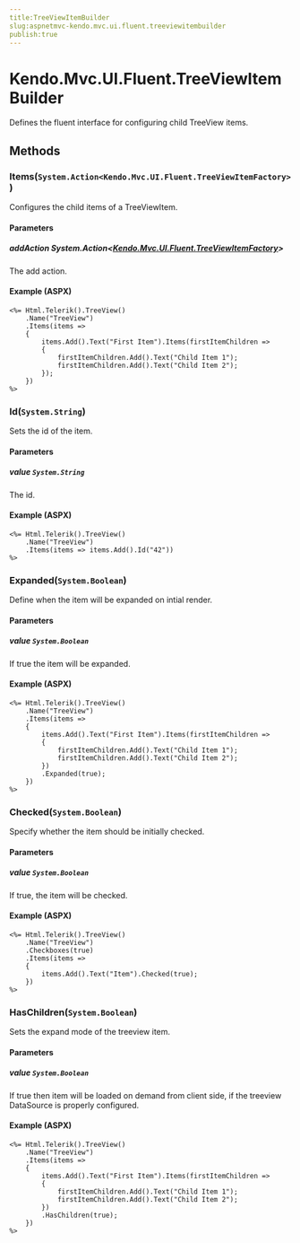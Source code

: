 ```yaml
---
title:TreeViewItemBuilder
slug:aspnetmvc-kendo.mvc.ui.fluent.treeviewitembuilder
publish:true
---
```


# Kendo.Mvc.UI.Fluent.TreeViewItemBuilder
Defines the fluent interface for configuring child TreeView items.



## Methods

### Items(`System.Action<Kendo.Mvc.UI.Fluent.TreeViewItemFactory>`)
Configures the child items of a TreeViewItem.


#### Parameters

##### addAction System.Action<[Kendo.Mvc.UI.Fluent.TreeViewItemFactory](/api/wrappers/aspnet-mvc/Kendo.Mvc.UI.Fluent/TreeViewItemFactory)>
The add action.




#### Example (ASPX)
    <%= Html.Telerik().TreeView()
        .Name("TreeView")
        .Items(items =>
        {
            items.Add().Text("First Item").Items(firstItemChildren =>
            {
                firstItemChildren.Add().Text("Child Item 1");
                firstItemChildren.Add().Text("Child Item 2");
            });
        })
    %>


### Id(`System.String`)
Sets the id of the item.


#### Parameters

##### value `System.String`
The id.




#### Example (ASPX)
    <%= Html.Telerik().TreeView()
        .Name("TreeView")
        .Items(items => items.Add().Id("42"))
    %>


### Expanded(`System.Boolean`)
Define when the item will be expanded on intial render.


#### Parameters

##### value `System.Boolean`
If true the item will be expanded.




#### Example (ASPX)
    <%= Html.Telerik().TreeView()
        .Name("TreeView")
        .Items(items =>
        {
            items.Add().Text("First Item").Items(firstItemChildren =>
            {
                firstItemChildren.Add().Text("Child Item 1");
                firstItemChildren.Add().Text("Child Item 2");
            })
            .Expanded(true);
        })
    %>


### Checked(`System.Boolean`)
Specify whether the item should be initially checked.


#### Parameters

##### value `System.Boolean`
If true, the item will be checked.




#### Example (ASPX)
    <%= Html.Telerik().TreeView()
        .Name("TreeView")
        .Checkboxes(true)
        .Items(items =>
        {
            items.Add().Text("Item").Checked(true);
        })
    %>


### HasChildren(`System.Boolean`)
Sets the expand mode of the treeview item.


#### Parameters

##### value `System.Boolean`
If true then item will be loaded on demand from client side, if the treeview DataSource is properly configured.




#### Example (ASPX)
    <%= Html.Telerik().TreeView()
        .Name("TreeView")
        .Items(items =>
        {
            items.Add().Text("First Item").Items(firstItemChildren =>
            {
                firstItemChildren.Add().Text("Child Item 1");
                firstItemChildren.Add().Text("Child Item 2");
            })
            .HasChildren(true);
        })
    %>



